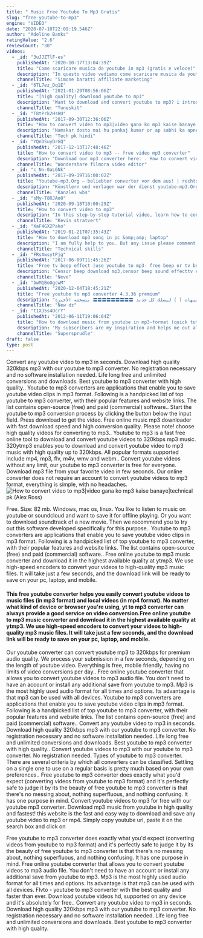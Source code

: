 ```yaml
---
title: " Music Free Youtube To Mp3 Gratis"
slug: "free-youtube-to-mp3"
engine: "VIDEO"
date: "2020-07-10T22:09:19.546Z"
author: "Adeline Banks"
ratingValue: "2.6"
reviewCount: "30"
videos:
  - _id: "3uJJZTlF-es"
    publishedAt: "2020-10-17T13:04:39Z"
    title: "Come scaricare musica da youtube in mp3 (gratis e veloce)"
    description: "In questo video vediamo come scaricare musica da youtube in mp3. Sito per scaricare musica: visita il mio sito:"
    channelTitle: "Simone baratti affiliate marketing"
  - _id: "6TL7ez_Dq1E"
    publishedAt: "2021-01-29T08:56:06Z"
    title: "[high quality] download youtube to mp3"
    description: "Want to download and convert youtube to mp3? i introduce how to download any youtube video and save it as mp3 in high quality with tuneskit audio"
    channelTitle: "Tuneskit"
  - _id: "T8tPrk2HsHU"
    publishedAt: "2017-09-30T12:36:06Z"
    title: "How to convert video to mp3|video gana ko mp3 kaise banaye|technical pk"
    description: "Namskar dosto mai hu pankaj kumar or ap sabhi ka apne technical pk channel me bahut bahut sawagat karta hu aj ke video me mai ap sabhi ko batane ja"
    channelTitle: "Tech pk hindi"
  - _id: "YQnDSuyDrGQ"
    publishedAt: "2017-12-13T17:48:46Z"
    title: "How to convert video to mp3 -- free video mp3 converter"
    description: "Download our mp3 converter here: . How to convert video to mp3 fast, easy, &amp; 100% free! so if you need to extract the ambiance, music,"
    channelTitle: "Wondershare filmora video editor"
  - _id: "c_Nn-0aL6Nk"
    publishedAt: "2017-09-19T16:00:02Z"
    title: "Youtube-mp3.Org – beliebter converter vor dem aus! | rechtsanwalt christian solmecke"
    description: "Künstlern und verlagen war der dienst youtube-mp3.Org schon lange ein dorn im auge. Nun wird der beliebte streamripping service youtube-mp3 eingestellt."
    channelTitle: "Kanzlei wbs"
  - _id: "sMy-T8RJAo0"
    publishedAt: "2020-09-18T10:00:29Z"
    title: "How to convert video to mp3"
    description: "In this step-by-step tutorial video, learn how to convert a video file (e.G. Mp4 or mkv) into an mp3 audio file format. 0:00 introduction 0:34 example video with"
    channelTitle: "Kevin stratvert"
  - _id: "XaF4GX2Pako"
    publishedAt: "2019-01-21T07:35:43Z"
    title: "How to download mp3 song in pc &amp;amp; laptop"
    description: "I am fully help to you. But any issue please comment me. I am resolve the issue table of contents: 00:00 - introduction 01:02 - marker 1."
    channelTitle: "Technical skills"
  - _id: "FRsAwsytPjg"
    publishedAt: "2017-06-09T11:45:26Z"
    title: "Free tv beep effect |use youtube to mp3- free beep or tv breakdown effect"
    description: "Censor beep download mp3,censor beep sound effecttv error clip,mp3,beep,dougcensormartin,beep song,pussycat,lyrics,faze censor,fazeclan,sfx,fx,pdp,censor"
    channelTitle: "Neve"
  - _id: "bwM1BoOgcwM"
    publishedAt: "2020-12-04T18:45:21Z"
    title: "Free youtube to mp3 converter 4.3.36 premium"
    description: "مرحبا بكم في قناتي على اليوتيوب من مواضيع شاملة و متنوعة ! فعّل زر التنبيهات ( ) ليصلك كل جديد 〓〓〓〓〓〓〓〓〓 بنسخته الأخيرة free youtube to mp3"
    channelTitle: "New dz"
  - _id: "t1XJ5s4OcrY"
    publishedAt: "2012-06-11T19:06:04Z"
    title: "How to download music from youtube in mp3-format (quick tutorial)"
    description: "My subscribers are my inspiration and helps me out alot!! just a quick tutorial for how to download music and playlists from youtube in mp3"
    channelTitle: "Supersprudle"
draft: false
type: post
---
```


Convert any youtube video to mp3 in seconds. Download high quality 320kbps mp3 with our youtube to mp3 converter. No registration necessary and no software installation needed. Life long free and unlimited conversions and downloads. Best youtube to mp3 converter with high quality.. Youtube to mp3 converters are applications that enable you to save youtube video clips in mp3 format. Following is a handpicked list of top youtube to mp3 converter, with their popular features and website links. The list contains open-source (free) and paid (commercial) software.. Start the youtube to mp3 conversion process by clicking the button below the input field. Press download to get the video. Free online music mp3 downloader with fast download speed and high conversion quality. Please note! choose high quality videos for converting to mp3.. Youtube to mp3 is a fast free online tool to download and convert youtube videos to 320kbps mp3 music. 320ytmp3 enables you to download and convert youtube video to mp3 music with high quality up to 320kbps. All popular formats supported include mp4, mp3, flv, m4v, wmv and webm.. Convert youtube videos without any limit, our youtube to mp3 converter is free for everyone. Download mp3 file from your favorite video in few seconds. Our online converter does not require an account to convert youtube videos to mp3 format, everything is simple, with no headaches.
![How to convert video to mp3|video gana ko mp3 kaise banaye|technical pk (Alex Ross)](https://i.ytimg.com/vi/T8tPrk2HsHU/hqdefault.jpg "How to convert video to mp3|video gana ko mp3 kaise banaye|technical pk (Carrie Bass)")

Free. Size: 82 mb. Windows, mac os, linux. You like to listen to music on youtube or soundcloud and want to save it for offline playing. Or you want to download soundtrack of a new movie. Then we recommend you to try out this software developed specifically for this purpose.. Youtube to mp3 converters are applications that enable you to save youtube video clips in mp3 format. Following is a handpicked list of top youtube to mp3 converter, with their popular features and website links. The list contains open-source (free) and paid (commercial) software.. Free online youtube to mp3 music converter and download it in the highest available quality at ytmp3. We use high-speed encoders to convert your videos to high-quality mp3 music files. It will take just a few seconds, and the download link will be ready to save on your pc, laptop, and mobile.
<!--inArticleAds-->

<!--galleryOne-->

#### This free youtube converter helps you easily convert youtube videos to music files (in mp3 format) and local videos (in mp4 format). No matter what kind of device or browser you're using, yt to mp3 converter can always provide a good service on video conversion.Free online youtube to mp3 music converter and download it in the highest available quality at ytmp3. We use high-speed encoders to convert your videos to high-quality mp3 music files. It will take just a few seconds, and the download link will be ready to save on your pc, laptop, and mobile.
<!--inArticleAds-->

<!--galleryTwo-->

Our youtube converter can convert youtube mp3 to 320kbps for premium audio quality. We process your submission in a few seconds, depending on the length of youtube video. Everything is free, mobile friendly, having no limits of video conversions per day.. Free online youtube converter that allows you to convert youtube videos to mp3 audio file. You don&#39;t need to have an account or install any additional save from youtube to mp3. Mp3 is the most highly used audio format for all times and options. Its advantage is that mp3 can be used with all devices. Youtube to mp3 converters are applications that enable you to save youtube video clips in mp3 format. Following is a handpicked list of top youtube to mp3 converter, with their popular features and website links. The list contains open-source (free) and paid (commercial) software.. Convert any youtube video to mp3 in seconds. Download high quality 320kbps mp3 with our youtube to mp3 converter. No registration necessary and no software installation needed. Life long free and unlimited conversions and downloads. Best youtube to mp3 converter with high quality.. Convert youtube videos to mp3 with our youtube to mp3 converter. No registration needed. Types of youtube to mp3 converter. There are several criteria by which all converters can be classified. Settling on a single one to use on a regular basis is pretty much based on your own preferences.. Free youtube to mp3 converter does exactly what you&#39;d expect (converting videos from youtube to mp3 format) and it&#39;s perfectly safe to judge it by its the beauty of free youtube to mp3 converter is that there&#39;s no messing about, nothing superfluous, and nothing confusing. It has one purpose in mind. Convert youtube videos to mp3 for free with our youtube mp3 converter. Download mp3 music from youtube in high quality and fastest! this website is the fast and easy way to download and save any youtube video to mp3 or mp4. Simply copy youtube url, paste it on the search box and click on
<!--galleryThree-->

Free youtube to mp3 converter does exactly what you&#39;d expect (converting videos from youtube to mp3 format) and it&#39;s perfectly safe to judge it by its the beauty of free youtube to mp3 converter is that there&#39;s no messing about, nothing superfluous, and nothing confusing. It has one purpose in mind. Free online youtube converter that allows you to convert youtube videos to mp3 audio file. You don&#39;t need to have an account or install any additional save from youtube to mp3. Mp3 is the most highly used audio format for all times and options. Its advantage is that mp3 can be used with all devices. Flvto - youtube to mp3 converter with the best quality and faster than ever. Download youtube videos hd, supported on any device and it&#39;s absolutely for free.. Convert any youtube video to mp3 in seconds. Download high quality 320kbps mp3 with our youtube to mp3 converter. No registration necessary and no software installation needed. Life long free and unlimited conversions and downloads. Best youtube to mp3 converter with high quality.